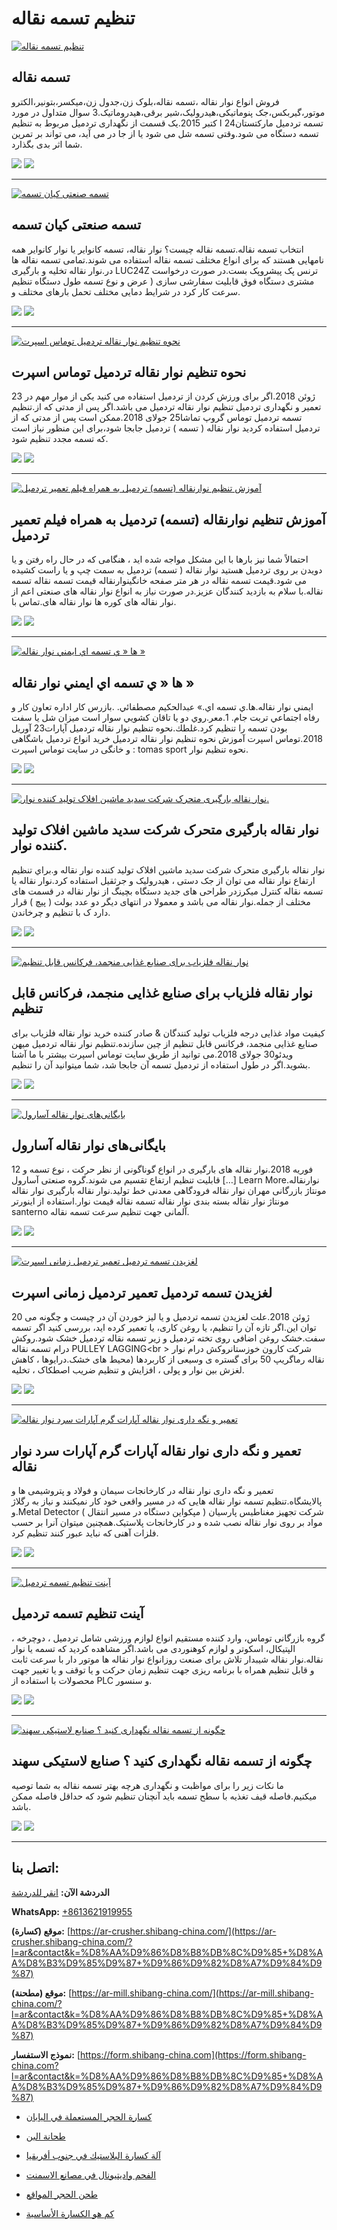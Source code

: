 # تنظیم تسمه نقاله

<a href="https://swt.shibang-china.com/?l=ar&img&k=%D8%AA%D9%86%D8%B8%DB%8C%D9%85+%D8%AA%D8%B3%D9%85%D9%87+%D9%86%D9%82%D8%A7%D9%84%D9%87" target="_blank">![تنظیم تسمه نقاله](http://static.shibang-china.com/all-800x300/1193.jpg)</a>

## تسمه نقاله
فروش انواع نوار نقاله ،تسمه نقاله،بلوک زن،جدول زن،میکسر،بتونیر،الکترو موتور،گیربکس،جک پنوماتیکی،هیدرولیک،شیر برقی،هیدروماتیک.3 سوال متداول در مورد تسمه تردمیل مارکتستان24 ا کتبر 2015.یک قسمت از نگهداری تردمیل مربوط به تنظیم تسمه دستگاه می شود.وقتی تسمه شل می شود یا از جا در می آید، می تواند بر تمرین شما اثر بدی بگذارد.


<a href="https://whatsapp.shibangsoft.com/WhatsApp.php" target="_blank" title="WhatsApp">![](http://static.shibang-china.com/icon/whatsapp.png)</a> <a href="https://swt.shibang-china.com/?l=ar&icon&k=%D8%AA%D9%86%D8%B8%DB%8C%D9%85+%D8%AA%D8%B3%D9%85%D9%87+%D9%86%D9%82%D8%A7%D9%84%D9%87" target="_blank">![](http://static.shibang-china.com/icon/chat-ar.png)</a>

---

<a href="https://swt.shibang-china.com/?l=ar&img&k=%D8%AA%D9%86%D8%B8%DB%8C%D9%85+%D8%AA%D8%B3%D9%85%D9%87+%D9%86%D9%82%D8%A7%D9%84%D9%87" target="_blank">![تسمه صنعتی کیان تسمه](http://static.shibang-china.com/all-800x300/506.jpg)</a>

## تسمه صنعتی کیان تسمه
انتخاب تسمه نقاله.تسمه نقاله چیست؟ نوار نقاله، تسمه کانوایر یا نوار کانوایر همه نامهایی هستند که برای انواع مختلف تسمه نقاله استفاده می شوند.تمامی تسمه نقاله ها در.نوار نقاله تخلیه و بارگیری LUC24Z ترنس پک پیشروپک بست.در صورت درخواست مشتری دستگاه فوق قابلیت سفارشی سازی ( عرض و نوع تسمه طول دستگاه تنظیم سرعت کار کرد در شرایط دمایی مختلف تحمل بار‌های مختلف و.


<a href="https://whatsapp.shibangsoft.com/WhatsApp.php" target="_blank" title="WhatsApp">![](http://static.shibang-china.com/icon/whatsapp.png)</a> <a href="https://swt.shibang-china.com/?l=ar&icon&k=%D8%AA%D9%86%D8%B8%DB%8C%D9%85+%D8%AA%D8%B3%D9%85%D9%87+%D9%86%D9%82%D8%A7%D9%84%D9%87" target="_blank">![](http://static.shibang-china.com/icon/chat-ar.png)</a>

---

<a href="https://swt.shibang-china.com/?l=ar&img&k=%D8%AA%D9%86%D8%B8%DB%8C%D9%85+%D8%AA%D8%B3%D9%85%D9%87+%D9%86%D9%82%D8%A7%D9%84%D9%87" target="_blank">![نحوه تنظیم نوار نقاله تردمیل توماس اسپرت](http://static.shibang-china.com/all-800x300/802.jpg)</a>

## نحوه تنظیم نوار نقاله تردمیل توماس اسپرت
23 ژوئن 2018.اگر برای ورزش کردن از تردمیل استفاده می کنید یکی از موار مهم در تعمیر و نگهداری تردمیل تنظیم نوار نقاله تردمیل می باشد.اگر پس از مدتی که از.تنظیم تسمه تردمیل توماس گروپ تماشا25 جولای 2018.ممکن است پس از مدتی که از تردمیل استفاده کردید نوار نقاله ( تسمه ) تردمیل جابجا شود،برای این منظور نیاز است که تسمه مجدد تنظیم شود.


<a href="https://whatsapp.shibangsoft.com/WhatsApp.php" target="_blank" title="WhatsApp">![](http://static.shibang-china.com/icon/whatsapp.png)</a> <a href="https://swt.shibang-china.com/?l=ar&icon&k=%D8%AA%D9%86%D8%B8%DB%8C%D9%85+%D8%AA%D8%B3%D9%85%D9%87+%D9%86%D9%82%D8%A7%D9%84%D9%87" target="_blank">![](http://static.shibang-china.com/icon/chat-ar.png)</a>

---

<a href="https://swt.shibang-china.com/?l=ar&img&k=%D8%AA%D9%86%D8%B8%DB%8C%D9%85+%D8%AA%D8%B3%D9%85%D9%87+%D9%86%D9%82%D8%A7%D9%84%D9%87" target="_blank">![آموزش تنظیم نوارنقاله (تسمه) تردمیل به همراه فیلم تعمیر تردمیل](http://static.shibang-china.com/all-800x300/1484.jpg)</a>

## آموزش تنظیم نوارنقاله (تسمه) تردمیل به همراه فیلم تعمیر تردمیل
احتمالاً شما نیز بارها با این مشکل مواجه شده اید ، هنگامی که در حال راه رفتن و یا دویدن بر روی تردمیل هستید نوار نقاله ( تسمه) تردمیل به سمت چپ و یا راست کشیده می شود.قیمت تسمه نقاله در هر متر صفحه خانگینوارنقاله قیمت تسمه نقاله تسمه نقاله.با سلام به بازدید کنندگان عزیز.در صورت نیاز به انواع نوار نقاله های صنعتی اعم از نوار نقاله های کوره ها نوار نقاله های.تماس با.


<a href="https://whatsapp.shibangsoft.com/WhatsApp.php" target="_blank" title="WhatsApp">![](http://static.shibang-china.com/icon/whatsapp.png)</a> <a href="https://swt.shibang-china.com/?l=ar&icon&k=%D8%AA%D9%86%D8%B8%DB%8C%D9%85+%D8%AA%D8%B3%D9%85%D9%87+%D9%86%D9%82%D8%A7%D9%84%D9%87" target="_blank">![](http://static.shibang-china.com/icon/chat-ar.png)</a>

---

<a href="https://swt.shibang-china.com/?l=ar&img&k=%D8%AA%D9%86%D8%B8%DB%8C%D9%85+%D8%AA%D8%B3%D9%85%D9%87+%D9%86%D9%82%D8%A7%D9%84%D9%87" target="_blank">![ﻫﺎ « ي ﺗﺴﻤﻪ اي اﻳﻤﻨﻲ ﻧﻮار ﻧﻘﺎﻟﻪ »](http://static.shibang-china.com/all-800x300/430.jpg)</a>

## ﻫﺎ « ي ﺗﺴﻤﻪ اي اﻳﻤﻨﻲ ﻧﻮار ﻧﻘﺎﻟﻪ »
اﻳﻤﻨﻲ ﻧﻮار ﻧﻘﺎﻟﻪ.ﻫﺎ.ي ﺗﺴﻤﻪ اي.» ﻋﺒﺪاﻟﺤﻜﻴﻢ ﻣﺼﻄﻔﺎﺋﻲ. .ﺑﺎزرس ﻛﺎر اداره ﺗﻌﺎون ﻛﺎر و رﻓﺎه اﺟﺘﻤﺎﻋﻲ ﺗﺮﺑﺖ ﺟﺎم. 1.ﻣﻌﺮ.روي دو ﻳﺎ ﺗﺎﻗﺎن ﻛﺸﻮﻳﻲ ﺳﻮار اﺳﺖ ﻣﻴﺰان ﺷﻞ ﻳﺎ ﺳﻔﺖ ﺑﻮدن ﺗﺴﻤﻪ را ﺗﻨﻈﻴﻢ ﻛﺮد.ﻏﻠﻄﻚ.نحوه تنظیم نوار نقاله تردمیل آپارات23 آوريل 2018.توماس اسپرت آموزش نحوه تنظیم نوار نقاله تردمیل خرید انواع تردمیل باشگاهی و خانگی در سایت توماس اسپرت : tomas sport نحوه تنظیم نوار.


<a href="https://whatsapp.shibangsoft.com/WhatsApp.php" target="_blank" title="WhatsApp">![](http://static.shibang-china.com/icon/whatsapp.png)</a> <a href="https://swt.shibang-china.com/?l=ar&icon&k=%D8%AA%D9%86%D8%B8%DB%8C%D9%85+%D8%AA%D8%B3%D9%85%D9%87+%D9%86%D9%82%D8%A7%D9%84%D9%87" target="_blank">![](http://static.shibang-china.com/icon/chat-ar.png)</a>

---

<a href="https://swt.shibang-china.com/?l=ar&img&k=%D8%AA%D9%86%D8%B8%DB%8C%D9%85+%D8%AA%D8%B3%D9%85%D9%87+%D9%86%D9%82%D8%A7%D9%84%D9%87" target="_blank">![نوار نقاله بارگیری متحرک شرکت سدید ماشین افلاک تولید کننده نوار.](http://static.shibang-china.com/all-800x300/540.jpg)</a>

## نوار نقاله بارگیری متحرک شرکت سدید ماشین افلاک تولید کننده نوار.
نوار نقاله بارگیری متحرک شرکت سدید ماشین افلاک تولید کننده نوار نقاله و.براي تنظیم ارتفاع نوار نقاله می توان از جک دستی ، هیدرولیک و جرثقیل استفاده کرد.نوار نقاله یا تسمه نقاله کنترل میکرزدر طراحی های جدید دستگاه بچینگ از نوار نقاله در قسمت های مختلف از جمله.نوار نقاله می باشد و معمولا در انتهای دیگر دو عدد بولت ( پیچ ) قرار دارد ک با تنظیم و چرخاندن.


<a href="https://whatsapp.shibangsoft.com/WhatsApp.php" target="_blank" title="WhatsApp">![](http://static.shibang-china.com/icon/whatsapp.png)</a> <a href="https://swt.shibang-china.com/?l=ar&icon&k=%D8%AA%D9%86%D8%B8%DB%8C%D9%85+%D8%AA%D8%B3%D9%85%D9%87+%D9%86%D9%82%D8%A7%D9%84%D9%87" target="_blank">![](http://static.shibang-china.com/icon/chat-ar.png)</a>

---

<a href="https://swt.shibang-china.com/?l=ar&img&k=%D8%AA%D9%86%D8%B8%DB%8C%D9%85+%D8%AA%D8%B3%D9%85%D9%87+%D9%86%D9%82%D8%A7%D9%84%D9%87" target="_blank">![نوار نقاله فلزیاب برای صنایع غذایی منجمد، فرکانس قابل تنظیم](http://static.shibang-china.com/all-800x300/1143.jpg)</a>

## نوار نقاله فلزیاب برای صنایع غذایی منجمد، فرکانس قابل تنظیم
کیفیت مواد غذایی درجه فلزیاب تولید کنندگان &amp; صادر کننده خرید نوار نقاله فلزیاب برای صنایع غذایی منجمد، فرکانس قابل تنظیم از چین سازنده.تنظیم نوار نقاله تردمیل میهن ویدئو30 جولای 2018.می توانید از طریق سایت توماس اسپرت بیشتر با ما آشنا بشوید.اگر در طول استفاده از تردمیل تسمه آن جابجا شد، شما میتوانید آن را تنظیم.


<a href="https://whatsapp.shibangsoft.com/WhatsApp.php" target="_blank" title="WhatsApp">![](http://static.shibang-china.com/icon/whatsapp.png)</a> <a href="https://swt.shibang-china.com/?l=ar&icon&k=%D8%AA%D9%86%D8%B8%DB%8C%D9%85+%D8%AA%D8%B3%D9%85%D9%87+%D9%86%D9%82%D8%A7%D9%84%D9%87" target="_blank">![](http://static.shibang-china.com/icon/chat-ar.png)</a>

---

<a href="https://swt.shibang-china.com/?l=ar&img&k=%D8%AA%D9%86%D8%B8%DB%8C%D9%85+%D8%AA%D8%B3%D9%85%D9%87+%D9%86%D9%82%D8%A7%D9%84%D9%87" target="_blank">![بایگانی‌های نوار نقاله آسارول](http://static.shibang-china.com/all-800x300/173.jpg)</a>

## بایگانی‌های نوار نقاله آسارول
12 فوریه 2018.نوار نقاله های بارگیری در انواع گوناگونی از نظر حرکت ، نوع تسمه و قابلیت تنظیم ارتفاع تقسیم می شوند.گروه صنعتی آسارول […] Learn More.نوارنقاله مونتاژ بازرگانی مهران نوار نقاله فرودگاهی معدنی خط تولید.نوار نقاله بارگیری نوار نقاله مونتاژ نوار نقاله بسته بندی نوار نقاله تسمه نقاله قیمت نوار.استفاده از اینورتر santerno آلمانی جهت تنظیم سرعت تسمه نقاله.


<a href="https://whatsapp.shibangsoft.com/WhatsApp.php" target="_blank" title="WhatsApp">![](http://static.shibang-china.com/icon/whatsapp.png)</a> <a href="https://swt.shibang-china.com/?l=ar&icon&k=%D8%AA%D9%86%D8%B8%DB%8C%D9%85+%D8%AA%D8%B3%D9%85%D9%87+%D9%86%D9%82%D8%A7%D9%84%D9%87" target="_blank">![](http://static.shibang-china.com/icon/chat-ar.png)</a>

---

<a href="https://swt.shibang-china.com/?l=ar&img&k=%D8%AA%D9%86%D8%B8%DB%8C%D9%85+%D8%AA%D8%B3%D9%85%D9%87+%D9%86%D9%82%D8%A7%D9%84%D9%87" target="_blank">![لغزیدن تسمه تردمیل تعمیر تردمیل زمانی اسپرت](http://static.shibang-china.com/all-800x300/1100.jpg)</a>

## لغزیدن تسمه تردمیل تعمیر تردمیل زمانی اسپرت
20 ژوئن 2018.علت لغزیدن تسمه تردمیل و یا لیز خوردن آن در چیست و چگونه می توان این.اگر تازه آن را تنظیم، یا روغن کاری، یا تعمیر کرده اید، بررسی کنید اگر تسمه سفت.خشک روغن اضافی روی تخته تردمیل و زیر تسمه نقاله تردمیل خشک شود.روکش درام تسمه نقاله PULLEY LAGGING&lt;br &gt; شرکت کارون خوزستانروکش درام نوار نقاله رماگریپ 50 برای گستره ی وسیعی از کاربردها (محیط های خشک.درایوها ، کاهش لغزش بین نوار و پولی ، افزایش و تنظیم ضریب اصطکاک ، تخلیه.


<a href="https://whatsapp.shibangsoft.com/WhatsApp.php" target="_blank" title="WhatsApp">![](http://static.shibang-china.com/icon/whatsapp.png)</a> <a href="https://swt.shibang-china.com/?l=ar&icon&k=%D8%AA%D9%86%D8%B8%DB%8C%D9%85+%D8%AA%D8%B3%D9%85%D9%87+%D9%86%D9%82%D8%A7%D9%84%D9%87" target="_blank">![](http://static.shibang-china.com/icon/chat-ar.png)</a>

---

<a href="https://swt.shibang-china.com/?l=ar&img&k=%D8%AA%D9%86%D8%B8%DB%8C%D9%85+%D8%AA%D8%B3%D9%85%D9%87+%D9%86%D9%82%D8%A7%D9%84%D9%87" target="_blank">![تعمیر و نگه داری نوار نقاله آپارات گرم آپارات سرد نوار نقاله](http://static.shibang-china.com/all-800x300/133.jpg)</a>

## تعمیر و نگه داری نوار نقاله آپارات گرم آپارات سرد نوار نقاله
تعمیر و نگه داری نوار نقاله در کارخانجات سیمان و فولاد و پتروشیمی ها و پالایشگاه.تنظیم تسمه نوار نقاله هایی که در مسیر واقعی خود کار نمیکنند و نیاز به رگلاژ و.Metal Detector ( شرکت تجهیز مغناطیس پارسیان ( مپکواین دستگاه در مسیر انتقال مواد بر روی نوار نقاله نصب شده و در کارخانجات پلاستیک.همچنین میتوان آنرا بر حسب فلزات آهنی که نباید عبور کنند تنظیم کرد.


<a href="https://whatsapp.shibangsoft.com/WhatsApp.php" target="_blank" title="WhatsApp">![](http://static.shibang-china.com/icon/whatsapp.png)</a> <a href="https://swt.shibang-china.com/?l=ar&icon&k=%D8%AA%D9%86%D8%B8%DB%8C%D9%85+%D8%AA%D8%B3%D9%85%D9%87+%D9%86%D9%82%D8%A7%D9%84%D9%87" target="_blank">![](http://static.shibang-china.com/icon/chat-ar.png)</a>

---

<a href="https://swt.shibang-china.com/?l=ar&img&k=%D8%AA%D9%86%D8%B8%DB%8C%D9%85+%D8%AA%D8%B3%D9%85%D9%87+%D9%86%D9%82%D8%A7%D9%84%D9%87" target="_blank">![آینت تنظیم تسمه تردمیل](http://static.shibang-china.com/all-800x300/206.jpg)</a>

## آینت تنظیم تسمه تردمیل
گروه بازرگانی توماس، وارد کننده مستقیم انواع لوازم ورزشی شامل تردمیل ، دوچرخه ، الپتیکال، اسکوتر و لوازم کوهنوردی می باشد.اگر مشاهده کردید که تسمه یا نوار نقاله.نوار نقاله شیبدار تلاش برای صنعت روزانواع نوار نقاله ها موتور دار با سرعت ثابت و قابل تنظیم همراه با برنامه ریزی جهت تنظیم زمان حرکت و یا توقف و یا تغییر جهت محصولات با استفاده از PLC و سنسور.


<a href="https://whatsapp.shibangsoft.com/WhatsApp.php" target="_blank" title="WhatsApp">![](http://static.shibang-china.com/icon/whatsapp.png)</a> <a href="https://swt.shibang-china.com/?l=ar&icon&k=%D8%AA%D9%86%D8%B8%DB%8C%D9%85+%D8%AA%D8%B3%D9%85%D9%87+%D9%86%D9%82%D8%A7%D9%84%D9%87" target="_blank">![](http://static.shibang-china.com/icon/chat-ar.png)</a>

---

<a href="https://swt.shibang-china.com/?l=ar&img&k=%D8%AA%D9%86%D8%B8%DB%8C%D9%85+%D8%AA%D8%B3%D9%85%D9%87+%D9%86%D9%82%D8%A7%D9%84%D9%87" target="_blank">![چگونه از تسمه نقاله نگهداری کنید ؟ صنایع لاستیکی سهند](http://static.shibang-china.com/all-800x300/1487.jpg)</a>

## چگونه از تسمه نقاله نگهداری کنید ؟ صنایع لاستیکی سهند
ما نکات زیر را برای مواظبت و نگهداری هرچه بهتر تسمه نقاله به شما توصیه میکنیم.فاصله قیف تغذیه با سطح تسمه باید آنچنان تنظیم شود که حداقل فاصله ممکن باشد.

<a href="https://whatsapp.shibangsoft.com/WhatsApp.php" target="_blank" title="WhatsApp">![](http://static.shibang-china.com/icon/whatsapp.png)</a> <a href="https://swt.shibang-china.com/?l=ar&icon&k=%D8%AA%D9%86%D8%B8%DB%8C%D9%85+%D8%AA%D8%B3%D9%85%D9%87+%D9%86%D9%82%D8%A7%D9%84%D9%87" target="_blank">![](http://static.shibang-china.com/icon/chat-ar.png)</a>

---
## اتصل بنا:

**الدردشة الآن:** [انقر للدردشة](https://swt.shibang-china.com?l=ar&contact&k=%D8%AA%D9%86%D8%B8%DB%8C%D9%85+%D8%AA%D8%B3%D9%85%D9%87+%D9%86%D9%82%D8%A7%D9%84%D9%87)

**WhatsApp:**  [+8613621919955](https://whatsapp.shibangsoft.com/WhatsApp.php)

**موقع (كسارة):** [https://ar-crusher.shibang-china.com/](https://ar-crusher.shibang-china.com/?l=ar&contact&k=%D8%AA%D9%86%D8%B8%DB%8C%D9%85+%D8%AA%D8%B3%D9%85%D9%87+%D9%86%D9%82%D8%A7%D9%84%D9%87)

**موقع (مطحنة):** [https://ar-mill.shibang-china.com/](https://ar-mill.shibang-china.com/?l=ar&contact&k=%D8%AA%D9%86%D8%B8%DB%8C%D9%85+%D8%AA%D8%B3%D9%85%D9%87+%D9%86%D9%82%D8%A7%D9%84%D9%87)

**نموذج الاستفسار:** [https://form.shibang-china.com](https://form.shibang-china.com?l=ar&contact&k=%D8%AA%D9%86%D8%B8%DB%8C%D9%85+%D8%AA%D8%B3%D9%85%D9%87+%D9%86%D9%82%D8%A7%D9%84%D9%87)

* [كسارة الحجر المستعملة في اليابان](../22/%D9%83%D8%B3%D8%A7%D8%B1%D8%A9%20%D8%A7%D9%84%D8%AD%D8%AC%D8%B1%20%D8%A7%D9%84%D9%85%D8%B3%D8%AA%D8%B9%D9%85%D9%84%D8%A9%20%D9%81%D9%8A%20%D8%A7%D9%84%D9%8A%D8%A7%D8%A8%D8%A7%D9%86.md)

* [طحانة البن](../21/%D8%B7%D8%AD%D8%A7%D9%86%D8%A9%20%D8%A7%D9%84%D8%A8%D9%86.md)

* [آلة كسارة البلاستيك في جنوب أفريقيا](../25/%D8%A2%D9%84%D8%A9%20%D9%83%D8%B3%D8%A7%D8%B1%D8%A9%20%D8%A7%D9%84%D8%A8%D9%84%D8%A7%D8%B3%D8%AA%D9%8A%D9%83%20%D9%81%D9%8A%20%D8%AC%D9%86%D9%88%D8%A8%20%D8%A3%D9%81%D8%B1%D9%8A%D9%82%D9%8A%D8%A7.md)

* [الفحم واديتيونال في مصانع الاسمنت](../25/%D8%A7%D9%84%D9%81%D8%AD%D9%85%20%D9%88%D8%A7%D8%AF%D9%8A%D8%AA%D9%8A%D9%88%D9%86%D8%A7%D9%84%20%D9%81%D9%8A%20%D9%85%D8%B5%D8%A7%D9%86%D8%B9%20%D8%A7%D9%84%D8%A7%D8%B3%D9%85%D9%86%D8%AA.md)

* [طحن الحجر المواقع](../24/%D8%B7%D8%AD%D9%86%20%D8%A7%D9%84%D8%AD%D8%AC%D8%B1%20%D8%A7%D9%84%D9%85%D9%88%D8%A7%D9%82%D8%B9.md)

* [كم هو الكسارة الأساسية](../23/%D9%83%D9%85%20%D9%87%D9%88%20%D8%A7%D9%84%D9%83%D8%B3%D8%A7%D8%B1%D8%A9%20%D8%A7%D9%84%D8%A3%D8%B3%D8%A7%D8%B3%D9%8A%D8%A9.md)